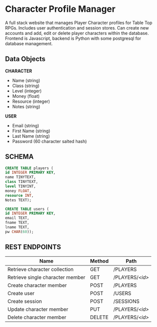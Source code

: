 # Character Profile Manager

A full stack website that manages Player Character profiles for Table Top RPGs. Includes user authentication and session stores. Can create new accounts and add, edit or delete player characters within the database. Frontend is Javascript, backend is Python with some postgresql for database management.

## Data Objects

**CHARACTER**

* Name (string)
* Class (string)
* Level (integer)
* Money (float)
* Resource (integer)
* Notes (string)

**USER**

* Email (string)
* First Name (string)
* Last Name (string)
* Password (60 character salted hash)

## SCHEMA

```sql
CREATE TABLE players (
id INTEGER PRIMARY KEY,
name TINYTEXT,
class TINYTEXT,
level TINYINT,
money FLOAT,
resource INT,
Notes TEXT);
```

```sql
CREATE TABLE users (
id INTEGER PRIMARY KEY,
email TEXT,
fname TEXT,
lname TEXT,
pw CHAR(60));
```

## REST ENDPOINTS

Name 			      	 | Method | Path
---------------------------------|--------|---------------
Retrieve character collection    | GET    | /PLAYERS
Retrieve single character member | GET	  | /PLAYERS/*\<id\>*
Create character member 	 | POST	  | /PLAYERS
Create user			 | POST	  | /USERS
Create session			 | POST	  | /SESSIONS
Update character member 	 | PUT	  | /PLAYERS/*\<id\>*
Delete character member 	 | DELETE | /PLAYERS/*\<id\>*

